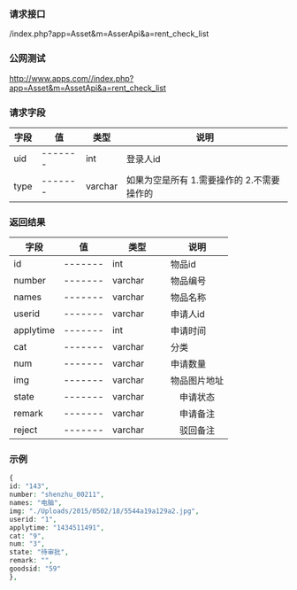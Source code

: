 ### **请求接口**
/index.php?app=Asset&m=AsserApi&a=rent_check_list



### **公网测试**
http://www.apps.com//index.php?app=Asset&m=AssetApi&a=rent_check_list

### **请求字段**
|字段        |值          |类型    |说明        |
| ---------  |--------    |-------- |--------  |
|uid|-------   |int    |登录人id   |
|type| -------     |varchar  |如果为空是所有 1.需要操作的  2.不需要操作的  

### **返回结果**
|字段        |值          |类型    |说明        |
| ---------  |--------    |-------- |--------  |
|id          |-------   |int    |物品id   |
|number      | -------     |varchar  |物品编号      |
|names      | -------     |varchar  |物品名称      |
|userid| -------    |varchar  |申请人id     |
|applytime| -------     |int  |申请时间     |
|cat|  -------   |varchar     |  分类   |
|num|-------     |varchar   |申请数量      |
|img|  -------         |   varchar  |  物品图片地址    |
|state|   -------         |varchar　　|　申请状态 |
|remark| -------   |varchar  |　申请备注     |
|reject| -------   |varchar  　|　驳回备注     |
### **示例**
````php
{
id: "143",
number: "shenzhu_00211",
names: "电脑",
img: "./Uploads/2015/0502/18/5544a19a129a2.jpg",
userid: "1",
applytime: "1434511491",
cat: "9",
num: "3",
state: "待审批",
remark: "",
goodsid: "59"
},